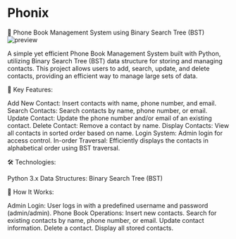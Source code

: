 # Phonix
📒 Phone Book Management System using Binary Search Tree (BST)
![preview](https://github.com/user-attachments/assets/86bed877-75e6-4f58-b5ef-10c070b98ed3)


A simple yet efficient Phone Book Management System built with Python, utilizing Binary Search Tree (BST) data structure for storing and managing contacts. This project allows users to add, search, update, and delete contacts, providing an efficient way to manage large sets of data.

🌟 Key Features:

Add New Contact: Insert contacts with name, phone number, and email.
Search Contacts: Search contacts by name, phone number, or email.
Update Contact: Update the phone number and/or email of an existing contact.
Delete Contact: Remove a contact by name.
Display Contacts: View all contacts in sorted order based on name.
Login System: Admin login for access control.
In-order Traversal: Efficiently displays the contacts in alphabetical order using BST traversal.

🛠️ Technologies:

Python 3.x
Data Structures: Binary Search Tree (BST)

🚀 How It Works:

Admin Login: User logs in with a predefined username and password (admin/admin).
Phone Book Operations:
Insert new contacts.
Search for existing contacts by name, phone number, or email.
Update contact information.
Delete a contact.
Display all stored contacts.
